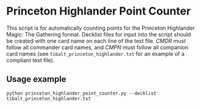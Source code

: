 Princeton Highlander Point Counter
=====
This script is for automatically counting points for the Princeton Highlander Magic: The Gathering format. Decklist files for input into the script should be created with one card name on each line of the text file. *CMDR* must follow all commander card names, and *CMPN* must follow all companion card names (see `tibalt_princeton_highlander.txt` for an example of a compliant text file).

Usage example
----
```
python princeton_highlander_point_counter.py --decklist tibalt_princeton_highlander.txt
```
